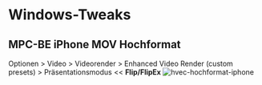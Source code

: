 # Windows-Tweaks
## MPC-BE iPhone MOV Hochformat
Optionen > Video > Videorender > Enhanced Video Render (custom presets) > Präsentationsmodus << **Flip/FlipEx**
![hvec-hochformat-iphone](https://github.com/OnaldUck/Windows-Tweaks/assets/35377000/147ad73b-a54f-4711-a5e6-da209792db13)
